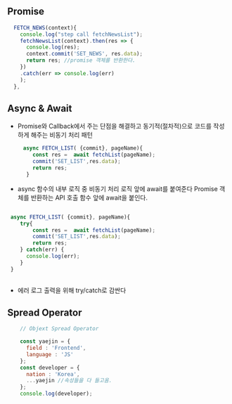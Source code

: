 ## Promise
```javascript
  FETCH_NEWS(context){
    console.log("step call fetchNewsList");
    fetchNewsList(context).then(res => {
      console.log(res);
      context.commit('SET_NEWS', res.data);
      return res; //promise 객체를 반환한다.
    })
    .catch(err => console.log(err)
    );
  },
```

## Async & Await
- Promise와 Callback에서 주는 단점을 해결하고 동기적(절차적)으로 코드를 작성하게 해주는 비동기 처리 패턴

```javascript
     async FETCH_LIST( {commit}, pageName){
        const res =  await fetchList(pageName);
        commit('SET_LIST',res.data);
        return res;
      }
```
- async 함수의 내부 로직 중 비동기 처리 로직 앞에 await를 붙여준다
  Promise 객체를 반환하는 API 호출 함수 앞에 await을 붙인다.
```javascript

 async FETCH_LIST( {commit}, pageName){
    try{
        const res =  await fetchList(pageName);
        commit('SET_LIST',res.data);
        return res;
    } catch(err) {
      console.log(err);
    }
 }
    
```
- 에러 로그 출력을 위해 try/catch로 감싼다



## Spread Operator
```javascript
    // Objext Spread Operator

    const yaejin = {
      field : 'Frontend',
      language : 'JS'
    };
    const developer = {
      nation : 'Korea',
      ...yaejin //속성들을 다 들고옴.
    };
    console.log(developer);

```
